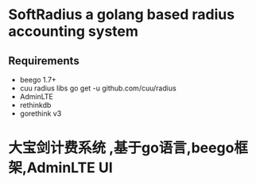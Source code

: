 # SoftRadius  a golang based radius accounting system

## Requirements
* beego 1.7+
* cuu radius libs go get -u github.com/cuu/radius
* AdminLTE
* rethinkdb
* gorethink v3

# 大宝剑计费系统 ,基于go语言,beego框架,AdminLTE UI

